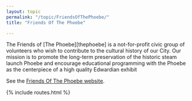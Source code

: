 ```yaml
---
layout: topic
permalink: "/topic/FriendsOfThePhoebe/"
title: "Friends Of The Phoebe"

---
```


The Friends of [The Phoebe][thephoebe] is a not-for-profit civic group of volunteers who wish to contribute to the cultural history of our City. Our mission is to promote the long-term preservation of the historic steam launch Phoebe and encourage educational programming with the Phoebe as the centerpiece of a high quality Edwardian exhibit

See the [Friends Of The Phoebe website](http://db.library.queensu.ca/phoebe/friends/friends.html).

{% include routes.html %}
